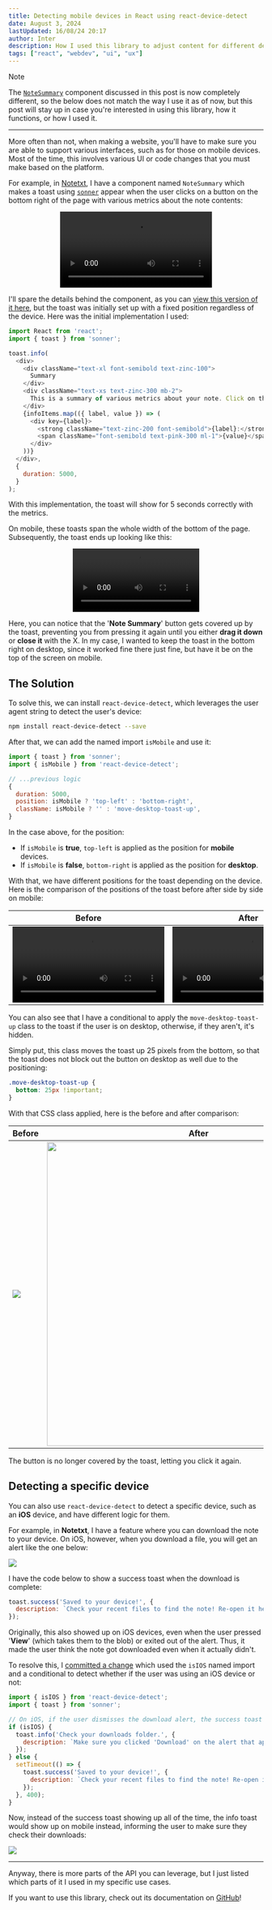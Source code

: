 ```yaml
---
title: Detecting mobile devices in React using react-device-detect
date: August 3, 2024
lastUpdated: 16/08/24 20:17
author: Inter
description: How I used this library to adjust content for different devices.
tags: ["react", "webdev", "ui", "ux"]
---
```


> [!NOTE]
> The [`NoteSummary`](https://github.com/inttter/notetxt/blob/master/src/components/NoteSummary.tsx) component discussed in this post is now completely different, so the below does not match the way I use it as of now, but this post will stay up in case you're interested in using this library, how it functions, or how I used it.

---

More often than not, when making a website, you'll have to make sure you are able to support various interfaces, such as for those on mobile devices. Most of the time, this involves various UI or code changes that you must make based on the platform.

For example, in [Notetxt](https://notetxt.xyz), I have a component named `NoteSummary` which makes a toast using [`sonner`](https://sonner.emilkowal.ski) appear when the user clicks on a button on the bottom right of the page with various metrics about the note contents:

<div align="center">
  <video src="https://us-east-1.tixte.net/uploads/files.iinter.me/summary_toast_desktop.mp4" alt="Video of toast on desktop" controls></video>
</div>

I'll spare the details behind the component, as you can [view this version of it here](https://github.com/inttter/notetxt/blob/8971f74c8b21d831c065691215b85bface96d184/src/components/NoteSummary.tsx), but the toast was initially set up with a fixed position regardless of the device. Here was the initial implementation I used:

```js
import React from 'react';
import { toast } from 'sonner';

toast.info(
  <div>
    <div className="text-xl font-semibold text-zinc-100">
      Summary
    </div>
    <div className="text-xs text-zinc-300 mb-2">
      This is a summary of various metrics about your note. Click on the button again to refresh these metrics.
    </div>
    {infoItems.map(({ label, value }) => (
      <div key={label}>
        <strong className="text-zinc-200 font-semibold">{label}:</strong> 
        <span className="font-semibold text-pink-300 ml-1">{value}</span>
      </div>
    ))}
  </div>,
  {
    duration: 5000,
  }
);
```

With this implementation, the toast will show for 5 seconds correctly with the metrics.

On mobile, these toasts span the whole width of the bottom of the page. Subsequently, the toast ends up looking like this:

<div align="center">
  <video src="https://us-east-1.tixte.net/uploads/files.iinter.me/summary_toast_mobile.mp4" width="250" alt="Video of toast on mobile" controls></video>
</div>

Here, you can notice that the '**Note Summary**' button gets covered up by the toast, preventing you from pressing it again until you either **drag it down** or **close it** with the X. In my case, I wanted to keep the toast in the bottom right on desktop, since it worked fine there just fine, but have it be on the top of the screen on mobile. 

## The Solution

To solve this, we can install `react-device-detect`, which leverages the user agent string to detect the user's device:

```bash
npm install react-device-detect --save
```

After that, we can add the named import `isMobile` and use it:

```js
import { toast } from 'sonner';
import { isMobile } from 'react-device-detect';

// ...previous logic
{
  duration: 5000,
  position: isMobile ? 'top-left' : 'bottom-right',
  className: isMobile ? '' : 'move-desktop-toast-up',
}
```

In the case above, for the position:

* If `isMobile` is **true**, `top-left` is applied as the position for **mobile** devices.
* If `isMobile` is **false**, `bottom-right` is applied as the position for **desktop**.

With that, we have different positions for the toast depending on the device. Here is the comparison of the positions of the toast before after side by side on mobile:

| Before    | After |
| -------- | ------- |
| <video src="https://us-east-1.tixte.net/uploads/files.iinter.me/summary_toast_mobile.mp4" alt="bottom-right" width="300" controls></video> | <video src="https://us-east-1.tixte.net/uploads/files.iinter.me/summary_toast_mobile_after.mp4" alt="top-left" width="300" controls></video> |

You can also see that I have a conditional to apply the `move-desktop-toast-up` class to the toast if the user is on desktop, otherwise, if they aren't, it's hidden. 

Simply put, this class moves the toast up 25 pixels from the bottom, so that the toast does not block out the button on desktop as well due to the positioning:

```css
.move-desktop-toast-up {
  bottom: 25px !important;
}
```

With that CSS class applied, here is the before and after comparison:

| Before    | After |
| -------- | ------- |
| ![](/images/mobile-devices-react/before-toast-desktop.png)  | <img src="/images/mobile-devices-react/after-toast-desktop.png" width="600"> |

The button is no longer covered by the toast, letting you click it again.

## Detecting a specific device

You can also use `react-device-detect` to detect a specific device, such as an **iOS** device, and have different logic for them.

For example, in **Notetxt**, I have a feature where you can download the note to your device. On iOS, however, when you download a file, you will get an alert like the one below:

![](/images/mobile-devices-react/ios-download-alert.png)

I have the code below to show a success toast when the download is complete:

```js
toast.success('Saved to your device!', {
  description: `Check your recent files to find the note! Re-open it here at any time by pressing Ctrl+O or the 'Open Note' option in the command menu and selecting the correct file.`,
});
```

Originally, this also showed up on iOS devices, even when the user pressed '**View**' (which takes them to the blob) or exited out of the alert. Thus, it made the user think the note got downloaded even when it actually didn't.

To resolve this, I [committed a change](https://github.com/inttter/notetxt/commit/e5455013727767dcc4b4744f73b6f8c89253ca22) which used the `isIOS` named import and a conditional to detect whether if the user was using an iOS device or not:

```js
import { isIOS } from 'react-device-detect';
import { toast } from 'sonner';

// On iOS, if the user dismisses the download alert, the success toast might still show. To handle this, show a different toast.
if (isIOS) {
  toast.info('Check your downloads folder.', {
    description: `Make sure you clicked 'Download' on the alert that appeared to download the note to your device. If you didn't, the note did not download.`,
  });
} else {
  setTimeout(() => {
    toast.success('Saved to your device!', {
      description: `Check your recent files to find the note! Re-open it here at any time by pressing Ctrl+O or the 'Open Note' option in the command menu and selecting the correct file.`,
    });
  }, 400);
}
```

Now, instead of the success toast showing up all of the time, the info toast would show up on mobile instead, informing the user to make sure they check their downloads:

![](/images/mobile-devices-react/info-toast-download.png)

---

Anyway, there is more parts of the API you can leverage, but I just listed which parts of it I used in my specific use cases.

If you want to use this library, check out its documentation on [GitHub](https://github.com/duskload/react-device-detect)!